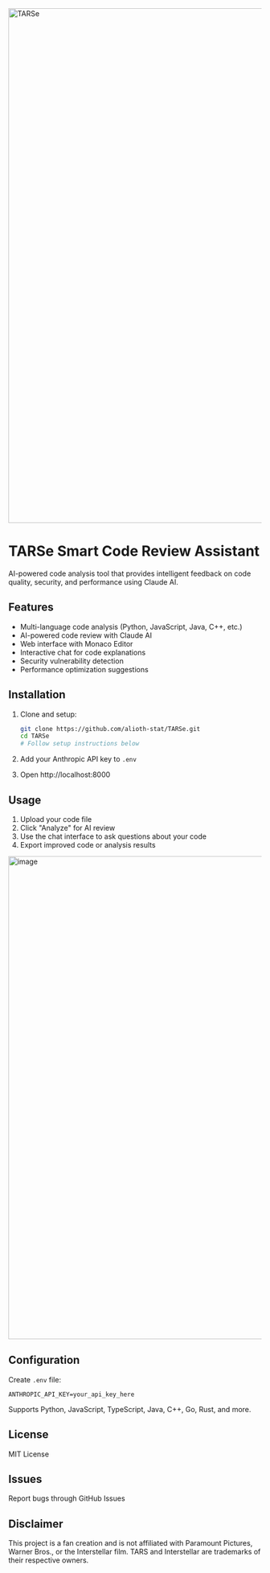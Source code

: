 <img width="1024" height="1024" alt="TARSe" src="https://github.com/user-attachments/assets/9862b75a-2842-4704-b251-ce5aa0d41c20" />

# TARSe Smart Code Review Assistant

AI-powered code analysis tool that provides intelligent feedback on code quality, security, and performance using Claude AI.

## Features

- Multi-language code analysis (Python, JavaScript, Java, C++, etc.)
- AI-powered code review with Claude AI
- Web interface with Monaco Editor
- Interactive chat for code explanations
- Security vulnerability detection
- Performance optimization suggestions

## Installation

1. Clone and setup:
   ```bash
   git clone https://github.com/alioth-stat/TARSe.git
   cd TARSe
   # Follow setup instructions below
   ```

2. Add your Anthropic API key to `.env`

3. Open http://localhost:8000


## Usage

1. Upload your code file
2. Click "Analyze" for AI review
3. Use the chat interface to ask questions about your code
4. Export improved code or analysis results

<img width="1911" height="961" alt="image" src="https://github.com/user-attachments/assets/43533b23-57d1-4b77-bca3-3197a457062a" />


## Configuration

Create `.env` file:
```env
ANTHROPIC_API_KEY=your_api_key_here
```

Supports Python, JavaScript, TypeScript, Java, C++, Go, Rust, and more.



## License

MIT License

## Issues

Report bugs through GitHub Issues

## Disclaimer  

This project is a fan creation and is not affiliated with Paramount Pictures, Warner Bros., or the Interstellar film. TARS and Interstellar are trademarks of their respective owners.  
